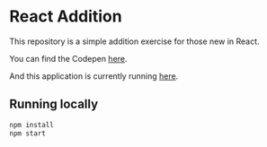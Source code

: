 # React Addition

This repository is a simple addition exercise for those new in React.

You can find the Codepen [here](https://codepen.io/mrako/pen/LYrrBOj).

And this application is currently running [here](https://react-addition.vercel.app).

## Running locally

```bash
npm install
npm start
```
